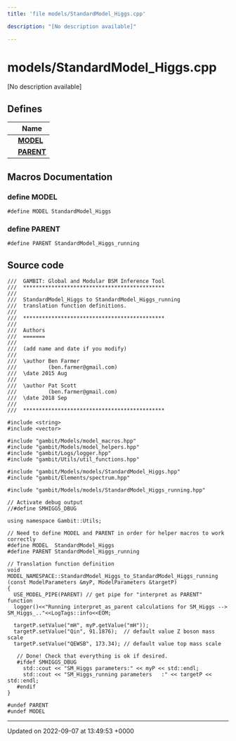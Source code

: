 ```yaml
---
title: 'file models/StandardModel_Higgs.cpp'

description: "[No description available]"

---
```


# models/StandardModel_Higgs.cpp



[No description available]

## Defines

|                | Name           |
| -------------- | -------------- |
|  | **[MODEL](/documentation/code/files/standardmodel__higgs_8cpp/#define-model)**  |
|  | **[PARENT](/documentation/code/files/standardmodel__higgs_8cpp/#define-parent)**  |




## Macros Documentation

### define MODEL

```
#define MODEL StandardModel_Higgs
```


### define PARENT

```
#define PARENT StandardModel_Higgs_running
```


## Source code

```
///  GAMBIT: Global and Modular BSM Inference Tool
///  *********************************************
///
///  StandardModel_Higgs to StandardModel_Higgs_running
///  translation function definitions.
///
///  *********************************************
///
///  Authors
///  =======
///
///  (add name and date if you modify)
///
///  \author Ben Farmer
///          (ben.farmer@gmail.com)
///  \date 2015 Aug
///
///  \author Pat Scott
///          (ben.farmer@gmail.com)
///  \date 2018 Sep
///
///  *********************************************

#include <string>
#include <vector>

#include "gambit/Models/model_macros.hpp"
#include "gambit/Models/model_helpers.hpp"
#include "gambit/Logs/logger.hpp"
#include "gambit/Utils/util_functions.hpp"

#include "gambit/Models/models/StandardModel_Higgs.hpp"
#include "gambit/Elements/spectrum.hpp"

#include "gambit/Models/models/StandardModel_Higgs_running.hpp"

// Activate debug output
//#define SMHIGGS_DBUG

using namespace Gambit::Utils;

// Need to define MODEL and PARENT in order for helper macros to work correctly
#define MODEL  StandardModel_Higgs
#define PARENT StandardModel_Higgs_running

// Translation function definition
void MODEL_NAMESPACE::StandardModel_Higgs_to_StandardModel_Higgs_running (const ModelParameters &myP, ModelParameters &targetP)
{
  USE_MODEL_PIPE(PARENT) // get pipe for "interpret as PARENT" function
  logger()<<"Running interpret_as_parent calculations for SM_Higgs --> SM_Higgs_.."<<LogTags::info<<EOM;

  targetP.setValue("mH", myP.getValue("mH"));
  targetP.setValue("Qin", 91.1876);  // default value Z boson mass scale
  targetP.setValue("QEWSB", 173.34); // default value top mass scale

   // Done! Check that everything is ok if desired.
   #ifdef SMHIGGS_DBUG
     std::cout << "SM_Higgs parameters:" << myP << std::endl;
     std::cout << "SM_Higgs_running parameters   :" << targetP << std::endl;
   #endif
}

#undef PARENT
#undef MODEL
```


-------------------------------

Updated on 2022-09-07 at 13:49:53 +0000
